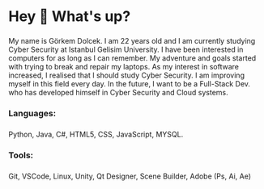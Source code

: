 <h1 align="left">Hey 👋 What's up?</h1>

###

<p align="left">My name is Görkem Dolcek. I am 22 years old and I am currently studying Cyber Security at Istanbul Gelisim University. I have been interested in computers for as long as I can remember. My adventure and goals started with trying to break and repair my laptops. As my interest in software increased, I realised that I should study Cyber Security. I am improving myself in this field every day. In the future, I want to be a Full-Stack Dev. who has developed himself in Cyber Security and Cloud systems.</p>

###

<h3 align="left">Languages:</h3>

###

Python, Java, C#, HTML5, CSS, JavaScript, MYSQL.

###

<h3 align="left"> Tools: </h3>

###

Git, VSCode, Linux, Unity, Qt Designer, Scene Builder, Adobe (Ps, Ai, Ae)

###


### 


